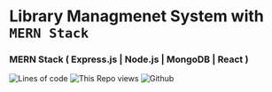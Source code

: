 # Library Managmenet System with `MERN Stack`
### MERN Stack ( Express.js | Node.js | MongoDB | React )
![Lines of code](https://img.shields.io/tokei/lines/github/induwarauthsara/lms?color=purple&label=Total%20Lines)
![This Repo views](https://gpvc.arturio.dev/induwarauthsara)
![Github](https://img.shields.io/github/followers/induwarauthsara?label=Follow&style=social)
